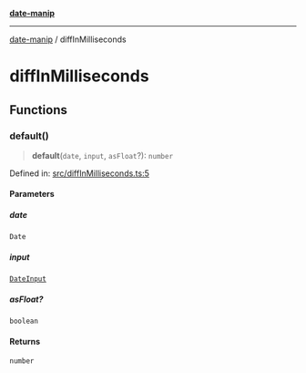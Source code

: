 [**date-manip**](index.md)

***

[date-manip](modules.md) / diffInMilliseconds

# diffInMilliseconds

## Functions

### default()

> **default**(`date`, `input`, `asFloat`?): `number`

Defined in: [src/diffInMilliseconds.ts:5](https://github.com/fengxinming/date-manip/blob/c2d62c1a39faed6b959a43feaabc15f4e2d60a5a/src/diffInMilliseconds.ts#L5)

#### Parameters

##### date

`Date`

##### input

[`DateInput`](types.md#dateinput)

##### asFloat?

`boolean`

#### Returns

`number`
